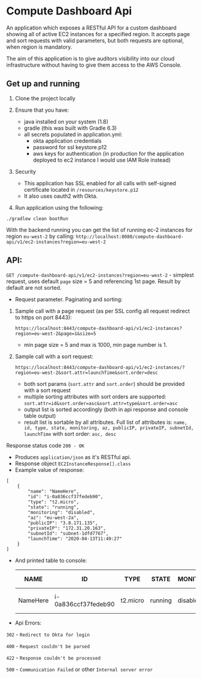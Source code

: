 # Compute Dashboard Api
An application which exposes a RESTful API for a custom dashboard showing all of active EC2 instances for a specified region.
It accepts page and sort requests with valid parameters, but both requests are optional, when region is mandatory.

The aim of this application is to give auditors visibility into our cloud
infrastructure without having to give them access to the AWS Console.

## Get up and running

1. Clone the project locally

2. Ensure that you have:
   * java installed on your system (1.8)
   * gradle (this was built with Gradle 6.3)
   * all secrets populated in application.yml:
        * okta application credentials
        * password for ssl keystore.p12 
        * aws keys for authentication (in production for the application deployed to ec2 instance I would use IAM Role instead)
        
3. Security
    * This application has SSL enabled for all calls with self-signed certificate located in `/resources/keystore.p12`
    * It also uses oauth2 with Okta.

4. Run application using the following:

``` ./gradlew clean bootRun ```

   With the backend running you can get the list of running ec-2 instances for region `eu-west-2` by calling: `http://localhost:8080/compute-dashboard-api/v1/ec2-instances?region=eu-west-2`
   
## API:

   `GET /compute-dashboard-api/v1/ec2-instances?region=eu-west-2` - simplest request, uses default `page` size = 5 and referencing 1st page. Result by default are not sorted.
 
* Request parameter. Paginating and sorting:
    
 1. Sample call with a page request (as per SSL config all request redirect to https on port 8443): 
            
        https://localhost:8443/compute-dashboard-api/v1/ec2-instances?region=eu-west-2&page=1&size=5
    
     * min page size = 5 and max is 1000, min page number is 1.
     
 2. Sample call with a sort request: 
                 
        https://localhost:8443/compute-dashboard-api/v1/ec2-instances/?region=eu-west-2&sort.attr=launchTime&sort.order=desc
         
     * both sort params (`sort.attr` and `sort.order`) should be provided with a sort request
     * multiple sorting attributes with sort orders are supported: `sort.attr=id&sort.order=asc&sort.attr=type&sort.order=asc`
     * output list is sorted accordingly (both in api response and console table output)
     * result list is sortable by all attributes. Full list of attributes is:
     ` name, id, type, state, monitoring, az, publicIP, privateIP, subnetId, launchTime ` with sort order: `asc, desc`
     
 Response status code
 `200 - OK`
 
 * Produces
     `application/json` as it's RESTful api. 
 * Response object
     `EC2InstanceResponse[].class`
 * Example value of response:
 ```
 [
     {
         "name": "NameHere",
         "id": "i-0a836ccf37fedeb90",
         "type": "t2.micro",
         "state": "running",
         "monitoring": "disabled",
         "az": "eu-west-2a",
         "publicIP": "3.8.171.135",
         "privateIP": "172.31.20.163",
         "subnetId": "subnet-1dfd7767",
         "launchTime": "2020-04-13T11:49:27"
     }
 ]
 ```
 * And printed table to console:
 
    NAME   | ID   |  TYPE   | STATE  | MONITORING| AZ | PUBLIC IP| PRIVATE IP | SUBNET ID | LAUNCH TIME
     ------ | ----- | ---- | ---- |----- | ------ | ----- | ---- | ------ | ----
     NameHere| i-0a836ccf37fedeb90| t2.micro| running| disabled  | eu-west-2a| 3.8.171.135| 172.31.20.163| subnet-1dfd7767| 2020-04-13T11:49:27
    
 
 * Api Errors:
 
 `302` - ```Redirect to Okta for login```
 
 `400` - ```Request couldn't be parsed```
 
 `422` - ```Response couldn't be processed```
 
 `500` - ```Communication Failed``` or other ```Internal server error```
 

